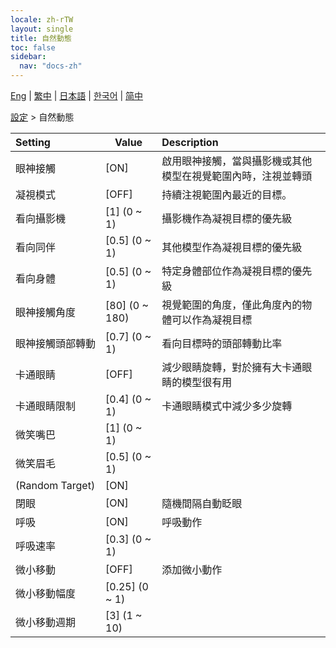 ```yaml
---
locale: zh-rTW
layout: single
title: 自然動態
toc: false
sidebar:
  nav: "docs-zh"
---
```

[Eng](/dancexr/menu/2025.4/actor/lifelike_motions) | [繁中](/tw/dancexr/menu/2025.4/actor/lifelike_motions) | [日本語](/jp/dancexr/menu/2025.4/actor/lifelike_motions) | [한국어](/kr/dancexr/menu/2025.4/actor/lifelike_motions) | [简中](/zh/dancexr/menu/2025.4/actor/lifelike_motions)

[設定](../menu#設定) > 自然動態



| Setting | Value | Description |
| :--- | --- | :--- |
|<nobr>眼神接觸</nobr>| [ON] | 啟用眼神接觸，當與攝影機或其他模型在視覺範圍內時，注視並轉頭
|<nobr>凝視模式</nobr>| [OFF] | 持續注視範圍內最近的目標。
|<nobr>看向攝影機</nobr>| [1] (0 ~ 1) | 攝影機作為凝視目標的優先級
|<nobr>看向同伴</nobr>| [0.5] (0 ~ 1) | 其他模型作為凝視目標的優先級
|<nobr>看向身體</nobr>| [0.5] (0 ~ 1) | 特定身體部位作為凝視目標的優先級
|<nobr>眼神接觸角度</nobr>| [80] (0 ~ 180) | 視覺範圍的角度，僅此角度內的物體可以作為凝視目標
|<nobr>眼神接觸頭部轉動</nobr>| [0.7] (0 ~ 1) | 看向目標時的頭部轉動比率
|<nobr>卡通眼睛</nobr>| [OFF] | 減少眼睛旋轉，對於擁有大卡通眼睛的模型很有用
|<nobr>卡通眼睛限制</nobr>| [0.4] (0 ~ 1) | 卡通眼睛模式中減少多少旋轉
|<nobr>微笑嘴巴</nobr>| [1] (0 ~ 1) | 
|<nobr>微笑眉毛</nobr>| [0.5] (0 ~ 1) | 
|<nobr>(Random Target)</nobr>| [ON] | 
|<nobr>閉眼</nobr>| [ON] | 隨機間隔自動眨眼
|<nobr>呼吸</nobr>| [ON] | 呼吸動作
|<nobr>呼吸速率</nobr>| [0.3] (0 ~ 1) | 
|<nobr>微小移動</nobr>| [OFF] | 添加微小動作
|<nobr>微小移動幅度</nobr>| [0.25] (0 ~ 1) | 
|<nobr>微小移動週期</nobr>| [3] (1 ~ 10) | 
